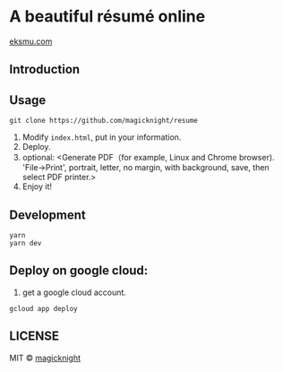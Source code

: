 # A beautiful résumé online

[eksmu.com](http://eksmu.com)

## Introduction

## Usage
```
git clone https://github.com/magicknight/resume
```
1. Modify `index.html`, put in your information.
1. Deploy.
1. optional: <Generate PDF（for example, Linux and Chrome browser). 'File->Print', portrait, letter, no margin, with background, save, then select PDF printer.>
1. Enjoy it!

## Development

```
yarn
yarn dev
```

## Deploy on google cloud:
1. get a google cloud account.
```
gcloud app deploy
```

## LICENSE

MIT © [magicknight](https://github.com/magicknight/resume)